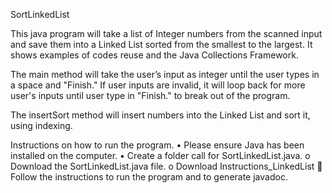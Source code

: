 SortLinkedList

This java program will take a list of Integer numbers from the scanned input and save them into a Linked List sorted from the smallest to the largest. It shows examples of 
codes reuse and the Java Collections Framework.

The main method will take the user’s input as integer until the user types in a space and "Finish."
If user inputs are invalid, it will loop back for more user's inputs until user type in "Finish." 
to break out of the program.

The insertSort method will insert numbers into the Linked List and sort it, using indexing.

Instructions on how to run the program.
•	Please ensure Java has been installed on the computer.
•	Create a folder call for SortLinkedList.java. 
o	Download the SortLinkedList.java file.
o	Download Instructions_LinkedList
	Follow the instructions to run the program and to generate javadoc.

